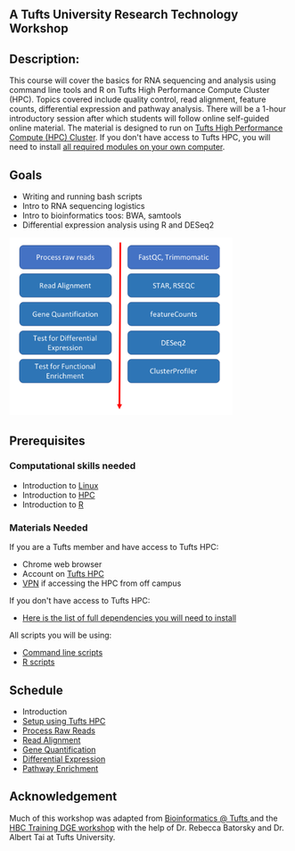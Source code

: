 ## A Tufts University Research Technology Workshop

## Description:
This course will cover the basics for RNA sequencing and analysis using command line tools and R on Tufts High Performance Compute Cluster (HPC). Topics covered include quality control, read alignment, feature counts, differential expression and pathway analysis. There will be a 1-hour introductory session after which students will follow online self-guided online material. The material is designed to run on [Tufts High Performance Compute (HPC) Cluster](https://access.tufts.edu/research-cluster-account). If you don't have access to Tufts HPC, you will need to install [all required modules on your own computer](lessons/07_dependencies.md).

## Goals
- Writing and running bash scripts
- Intro to RNA sequencing logistics
- Intro to bioinformatics toos: BWA, samtools
- Differential expression analysis using R and DESeq2

<img src="img/workflow.png" width="400">

## Prerequisites

### Computational skills needed
- Introduction to [Linux](https://tufts.box.com/s/x9aflewr2qw59pcbgcghbo9muykbi4ju)
- Introduction to [HPC](https://tufts.box.com/s/yubnzxnpih14hd80mbfxqrkdri8s2nws)
- Introduction to [R](https://learn.datacamp.com/courses/free-introduction-to-r)

### Materials Needed
If you are a Tufts member and have access to Tufts HPC:
- Chrome web browser
- Account on [Tufts HPC](https://access.tufts.edu/research-cluster-account)
- [VPN](https://access.tufts.edu/vpn) if accessing the HPC from off campus

If you don't have access to Tufts HPC:
- [Here is the list of full dependencies you will need to install](lessons/07_dependencies.md)

All scripts you will be using:
- [Command line scripts](lessons/08_bash_scripts.md)
- [R scripts](lessons/09_R_scripts.md)


## Schedule
- Introduction
- [Setup using Tufts HPC](lessons/01_Setup.md)
- [Process Raw Reads](lessons/02_Process_Raw_Reads.md)
- [Read Alignment](lessons/03_Read_Alignment.md)
- [Gene Quantification](lessons/04_Gene_Quantification.md)
- [Differential Expression](lessons/05_Differential_Expression.md)
- [Pathway Enrichment](lessons/06_Pathway_Enrichment.md)


## Acknowledgement
Much of this workshop was adapted from [Bioinformatics @ Tufts ](https://sites.tufts.edu/biotools/tutorials/) and the [HBC Training DGE workshop](https://github.com/hbctraining/DGE_workshop) with the help of Dr. Rebecca Batorsky and Dr. Albert Tai at Tufts University.
